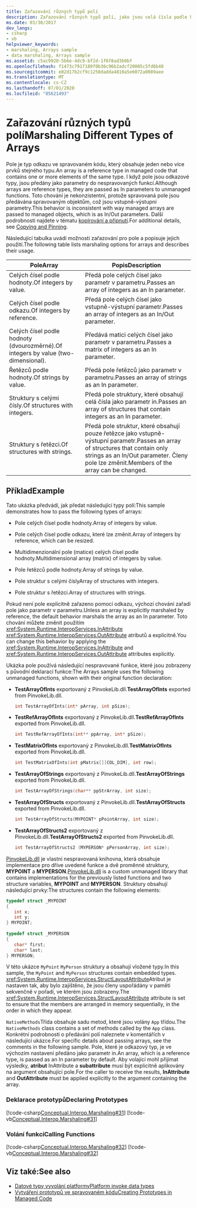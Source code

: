 ```yaml
---
title: Zařazování různých typů polí
description: Zařazování různých typů polí, jako jsou celá čísla podle hodnoty nebo odkazu, dvojrozměrné celočíselné hodnoty podle hodnot, řetězců podle hodnot a struktur s celými čísly nebo řetězci.
ms.date: 03/30/2017
dev_langs:
- csharp
- vb
helpviewer_keywords:
- marshaling, Arrays sample
- data marshaling, Arrays sample
ms.assetid: c5ac9920-5b6e-4dc9-bf2d-1f6f8ad3b0bf
ms.openlocfilehash: f1473c7917189f0b36c96b2adcf20005c5fd6b48
ms.sourcegitcommit: e02d17b2cf9c1258dadda4810a5e6072a0089aee
ms.translationtype: MT
ms.contentlocale: cs-CZ
ms.lasthandoff: 07/01/2020
ms.locfileid: "85621493"
---
```

# <a name="marshaling-different-types-of-arrays"></a><span data-ttu-id="c4947-103">Zařazování různých typů polí</span><span class="sxs-lookup"><span data-stu-id="c4947-103">Marshaling Different Types of Arrays</span></span>
<span data-ttu-id="c4947-104">Pole je typ odkazu ve spravovaném kódu, který obsahuje jeden nebo více prvků stejného typu.</span><span class="sxs-lookup"><span data-stu-id="c4947-104">An array is a reference type in managed code that contains one or more elements of the same type.</span></span> <span data-ttu-id="c4947-105">I když pole jsou odkazové typy, jsou předány jako parametry do nespravovaných funkcí.</span><span class="sxs-lookup"><span data-stu-id="c4947-105">Although arrays are reference types, they are passed as In parameters to unmanaged functions.</span></span> <span data-ttu-id="c4947-106">Toto chování je nekonzistentní, protože spravovaná pole jsou předávána spravovaným objektům, což jsou vstupně-výstupní parametry.</span><span class="sxs-lookup"><span data-stu-id="c4947-106">This behavior is inconsistent with way managed arrays are passed to managed objects, which is as In/Out parameters.</span></span> <span data-ttu-id="c4947-107">Další podrobnosti najdete v tématu [kopírování a připnutí](copying-and-pinning.md).</span><span class="sxs-lookup"><span data-stu-id="c4947-107">For additional details, see [Copying and Pinning](copying-and-pinning.md).</span></span>  
  
 <span data-ttu-id="c4947-108">Následující tabulka uvádí možnosti zařazování pro pole a popisuje jejich použití.</span><span class="sxs-lookup"><span data-stu-id="c4947-108">The following table lists marshaling options for arrays and describes their usage.</span></span>  
  
|<span data-ttu-id="c4947-109">Pole</span><span class="sxs-lookup"><span data-stu-id="c4947-109">Array</span></span>|<span data-ttu-id="c4947-110">Popis</span><span class="sxs-lookup"><span data-stu-id="c4947-110">Description</span></span>|  
|-----------|-----------------|  
|<span data-ttu-id="c4947-111">Celých čísel podle hodnoty.</span><span class="sxs-lookup"><span data-stu-id="c4947-111">Of integers by value.</span></span>|<span data-ttu-id="c4947-112">Předá pole celých čísel jako parametr v parametru.</span><span class="sxs-lookup"><span data-stu-id="c4947-112">Passes an array of integers as an In parameter.</span></span>|  
|<span data-ttu-id="c4947-113">Celých čísel podle odkazu.</span><span class="sxs-lookup"><span data-stu-id="c4947-113">Of integers by reference.</span></span>|<span data-ttu-id="c4947-114">Předá pole celých čísel jako vstupně-výstupní parametr.</span><span class="sxs-lookup"><span data-stu-id="c4947-114">Passes an array of integers as an In/Out parameter.</span></span>|  
|<span data-ttu-id="c4947-115">Celých čísel podle hodnoty (dvourozměrné).</span><span class="sxs-lookup"><span data-stu-id="c4947-115">Of integers by value (two-dimensional).</span></span>|<span data-ttu-id="c4947-116">Předává matici celých čísel jako parametr v parametru.</span><span class="sxs-lookup"><span data-stu-id="c4947-116">Passes a matrix of integers as an In parameter.</span></span>|  
|<span data-ttu-id="c4947-117">Řetězců podle hodnoty.</span><span class="sxs-lookup"><span data-stu-id="c4947-117">Of strings by value.</span></span>|<span data-ttu-id="c4947-118">Předá pole řetězců jako parametr v parametru.</span><span class="sxs-lookup"><span data-stu-id="c4947-118">Passes an array of strings as an In parameter.</span></span>|  
|<span data-ttu-id="c4947-119">Struktury s celými čísly.</span><span class="sxs-lookup"><span data-stu-id="c4947-119">Of structures with integers.</span></span>|<span data-ttu-id="c4947-120">Předá pole struktury, které obsahují celá čísla jako parametr in.</span><span class="sxs-lookup"><span data-stu-id="c4947-120">Passes an array of structures that contain integers as an In parameter.</span></span>|  
|<span data-ttu-id="c4947-121">Struktury s řetězci.</span><span class="sxs-lookup"><span data-stu-id="c4947-121">Of structures with strings.</span></span>|<span data-ttu-id="c4947-122">Předá pole struktur, které obsahují pouze řetězce jako vstupně-výstupní parametr.</span><span class="sxs-lookup"><span data-stu-id="c4947-122">Passes an array of structures that contain only strings as an In/Out parameter.</span></span> <span data-ttu-id="c4947-123">Členy pole lze změnit.</span><span class="sxs-lookup"><span data-stu-id="c4947-123">Members of the array can be changed.</span></span>|  
  
## <a name="example"></a><span data-ttu-id="c4947-124">Příklad</span><span class="sxs-lookup"><span data-stu-id="c4947-124">Example</span></span>  
 <span data-ttu-id="c4947-125">Tato ukázka předvádí, jak předat následující typy polí:</span><span class="sxs-lookup"><span data-stu-id="c4947-125">This sample demonstrates how to pass the following types of arrays:</span></span>  
  
- <span data-ttu-id="c4947-126">Pole celých čísel podle hodnoty.</span><span class="sxs-lookup"><span data-stu-id="c4947-126">Array of integers by value.</span></span>  
  
- <span data-ttu-id="c4947-127">Pole celých čísel podle odkazu, které lze změnit.</span><span class="sxs-lookup"><span data-stu-id="c4947-127">Array of integers by reference, which can be resized.</span></span>  
  
- <span data-ttu-id="c4947-128">Multidimenzionální pole (matice) celých čísel podle hodnoty.</span><span class="sxs-lookup"><span data-stu-id="c4947-128">Multidimensional array (matrix) of integers by value.</span></span>  
  
- <span data-ttu-id="c4947-129">Pole řetězců podle hodnoty.</span><span class="sxs-lookup"><span data-stu-id="c4947-129">Array of strings by value.</span></span>  
  
- <span data-ttu-id="c4947-130">Pole struktur s celými čísly</span><span class="sxs-lookup"><span data-stu-id="c4947-130">Array of structures with integers.</span></span>  
  
- <span data-ttu-id="c4947-131">Pole struktur s řetězci.</span><span class="sxs-lookup"><span data-stu-id="c4947-131">Array of structures with strings.</span></span>  
  
 <span data-ttu-id="c4947-132">Pokud není pole explicitně zařazeno pomocí odkazu, výchozí chování zařadí pole jako parametr v parametru.</span><span class="sxs-lookup"><span data-stu-id="c4947-132">Unless an array is explicitly marshaled by reference, the default behavior marshals the array as an In parameter.</span></span> <span data-ttu-id="c4947-133">Toto chování můžete změnit použitím <xref:System.Runtime.InteropServices.InAttribute> <xref:System.Runtime.InteropServices.OutAttribute> atributů a explicitně.</span><span class="sxs-lookup"><span data-stu-id="c4947-133">You can change this behavior by applying the <xref:System.Runtime.InteropServices.InAttribute> and <xref:System.Runtime.InteropServices.OutAttribute> attributes explicitly.</span></span>  
  
 <span data-ttu-id="c4947-134">Ukázka pole používá následující nespravované funkce, které jsou zobrazeny s původní deklarací funkce:</span><span class="sxs-lookup"><span data-stu-id="c4947-134">The Arrays sample uses the following unmanaged functions, shown with their original function declaration:</span></span>  
  
- <span data-ttu-id="c4947-135">**TestArrayOfInts** exportovaný z PinvokeLib.dll.</span><span class="sxs-lookup"><span data-stu-id="c4947-135">**TestArrayOfInts** exported from PinvokeLib.dll.</span></span>  
  
    ```cpp
    int TestArrayOfInts(int* pArray, int pSize);  
    ```  
  
- <span data-ttu-id="c4947-136">**TestRefArrayOfInts** exportovaný z PinvokeLib.dll.</span><span class="sxs-lookup"><span data-stu-id="c4947-136">**TestRefArrayOfInts** exported from PinvokeLib.dll.</span></span>  
  
    ```cpp
    int TestRefArrayOfInts(int** ppArray, int* pSize);  
    ```  
  
- <span data-ttu-id="c4947-137">**TestMatrixOfInts** exportovaný z PinvokeLib.dll.</span><span class="sxs-lookup"><span data-stu-id="c4947-137">**TestMatrixOfInts** exported from PinvokeLib.dll.</span></span>  
  
    ```cpp
    int TestMatrixOfInts(int pMatrix[][COL_DIM], int row);  
    ```  
  
- <span data-ttu-id="c4947-138">**TestArrayOfStrings** exportovaný z PinvokeLib.dll.</span><span class="sxs-lookup"><span data-stu-id="c4947-138">**TestArrayOfStrings** exported from PinvokeLib.dll.</span></span>  
  
    ```cpp
    int TestArrayOfStrings(char** ppStrArray, int size);  
    ```  
  
- <span data-ttu-id="c4947-139">**TestArrayOfStructs** exportovaný z PinvokeLib.dll.</span><span class="sxs-lookup"><span data-stu-id="c4947-139">**TestArrayOfStructs** exported from PinvokeLib.dll.</span></span>  
  
    ```cpp
    int TestArrayOfStructs(MYPOINT* pPointArray, int size);  
    ```  
  
- <span data-ttu-id="c4947-140">**TestArrayOfStructs2** exportovaný z PinvokeLib.dll.</span><span class="sxs-lookup"><span data-stu-id="c4947-140">**TestArrayOfStructs2** exported from PinvokeLib.dll.</span></span>  
  
    ```cpp
    int TestArrayOfStructs2 (MYPERSON* pPersonArray, int size);  
    ```  
  
 <span data-ttu-id="c4947-141">[PinvokeLib.dll](marshaling-data-with-platform-invoke.md#pinvokelibdll) je vlastní nespravovaná knihovna, která obsahuje implementace pro dříve uvedené funkce a dvě proměnné struktury, **MYPOINT** a **MYPERSON**.</span><span class="sxs-lookup"><span data-stu-id="c4947-141">[PinvokeLib.dll](marshaling-data-with-platform-invoke.md#pinvokelibdll) is a custom unmanaged library that contains implementations for the previously listed functions and two structure variables, **MYPOINT** and **MYPERSON**.</span></span> <span data-ttu-id="c4947-142">Struktury obsahují následující prvky:</span><span class="sxs-lookup"><span data-stu-id="c4947-142">The structures contain the following elements:</span></span>  
  
```cpp
typedef struct _MYPOINT  
{  
   int x;
   int y;
} MYPOINT;  
  
typedef struct _MYPERSON  
{  
   char* first;
   char* last;
} MYPERSON;  
```  
  
 <span data-ttu-id="c4947-143">V této ukázce `MyPoint` `MyPerson` struktury a obsahují vložené typy.</span><span class="sxs-lookup"><span data-stu-id="c4947-143">In this sample, the `MyPoint` and `MyPerson` structures contain embedded types.</span></span> <span data-ttu-id="c4947-144"><xref:System.Runtime.InteropServices.StructLayoutAttribute>Atribut je nastaven tak, aby bylo zajištěno, že jsou členy uspořádány v paměti sekvenčně v pořadí, ve kterém jsou zobrazeny.</span><span class="sxs-lookup"><span data-stu-id="c4947-144">The <xref:System.Runtime.InteropServices.StructLayoutAttribute> attribute is set to ensure that the members are arranged in memory sequentially, in the order in which they appear.</span></span>  
  
 <span data-ttu-id="c4947-145">`NativeMethods`Třída obsahuje sadu metod, které jsou volány `App` třídou.</span><span class="sxs-lookup"><span data-stu-id="c4947-145">The `NativeMethods` class contains a set of methods called by the `App` class.</span></span> <span data-ttu-id="c4947-146">Konkrétní podrobnosti o předávání polí naleznete v komentářích v následující ukázce.</span><span class="sxs-lookup"><span data-stu-id="c4947-146">For specific details about passing arrays, see the comments in the following sample.</span></span> <span data-ttu-id="c4947-147">Pole, které je odkazový typ, je ve výchozím nastavení předáno jako parametr in.</span><span class="sxs-lookup"><span data-stu-id="c4947-147">An array, which is a reference type, is passed as an In parameter by default.</span></span> <span data-ttu-id="c4947-148">Aby volající mohl přijímat výsledky, **atribut** InAttribute a **subattribute** musí být explicitně aplikovány na argument obsahující pole.</span><span class="sxs-lookup"><span data-stu-id="c4947-148">For the caller to receive the results, **InAttribute** and **OutAttribute** must be applied explicitly to the argument containing the array.</span></span>  
  
### <a name="declaring-prototypes"></a><span data-ttu-id="c4947-149">Deklarace prototypů</span><span class="sxs-lookup"><span data-stu-id="c4947-149">Declaring Prototypes</span></span>  
 [!code-csharp[Conceptual.Interop.Marshaling#31](../../../samples/snippets/csharp/VS_Snippets_CLR/conceptual.interop.marshaling/cs/arrays.cs#31)]
 [!code-vb[Conceptual.Interop.Marshaling#31](../../../samples/snippets/visualbasic/VS_Snippets_CLR/conceptual.interop.marshaling/vb/arrays.vb#31)]  
  
### <a name="calling-functions"></a><span data-ttu-id="c4947-150">Volání funkcí</span><span class="sxs-lookup"><span data-stu-id="c4947-150">Calling Functions</span></span>  
 [!code-csharp[Conceptual.Interop.Marshaling#32](../../../samples/snippets/csharp/VS_Snippets_CLR/conceptual.interop.marshaling/cs/arrays.cs#32)]
 [!code-vb[Conceptual.Interop.Marshaling#32](../../../samples/snippets/visualbasic/VS_Snippets_CLR/conceptual.interop.marshaling/vb/arrays.vb#32)]  
  
## <a name="see-also"></a><span data-ttu-id="c4947-151">Viz také:</span><span class="sxs-lookup"><span data-stu-id="c4947-151">See also</span></span>

- [<span data-ttu-id="c4947-152">Datové typy vyvolání platformy</span><span class="sxs-lookup"><span data-stu-id="c4947-152">Platform invoke data types</span></span>](marshaling-data-with-platform-invoke.md#platform-invoke-data-types)
- [<span data-ttu-id="c4947-153">Vytváření prototypů ve spravovaném kódu</span><span class="sxs-lookup"><span data-stu-id="c4947-153">Creating Prototypes in Managed Code</span></span>](creating-prototypes-in-managed-code.md)
